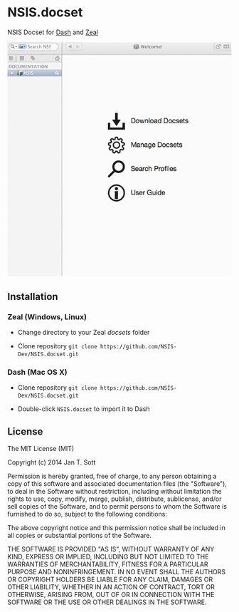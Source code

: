 # NSIS.docset

NSIS Docset for [Dash](http://kapeli.com/dash) and [Zeal](http://zealdocs.org/)

[![Screencast](screencast.gif)](http://recordit.co/yQYBwET2YH)

## Installation

### Zeal (Windows, Linux)

- Change directory to your Zeal *docsets* folder

- Clone repository `git clone https://github.com/NSIS-Dev/NSIS.docset.git`

### Dash (Mac OS X)

- Clone repository `git clone https://github.com/NSIS-Dev/NSIS.docset.git`

- Double-click `NSIS.docset` to import it to Dash

## License

The MIT License (MIT)

Copyright (c) 2014 Jan T. Sott

Permission is hereby granted, free of charge, to any person obtaining a copy of this software and associated documentation files (the "Software"), to deal in the Software without restriction, including without limitation the rights to use, copy, modify, merge, publish, distribute, sublicense, and/or sell copies of the Software, and to permit persons to whom the Software is furnished to do so, subject to the following conditions:

The above copyright notice and this permission notice shall be included in all copies or substantial portions of the Software.

THE SOFTWARE IS PROVIDED "AS IS", WITHOUT WARRANTY OF ANY KIND, EXPRESS OR IMPLIED, INCLUDING BUT NOT LIMITED TO THE WARRANTIES OF MERCHANTABILITY, FITNESS FOR A PARTICULAR PURPOSE AND NONINFRINGEMENT. IN NO EVENT SHALL THE AUTHORS OR COPYRIGHT HOLDERS BE LIABLE FOR ANY CLAIM, DAMAGES OR OTHER LIABILITY, WHETHER IN AN ACTION OF CONTRACT, TORT OR OTHERWISE, ARISING FROM, OUT OF OR IN CONNECTION WITH THE SOFTWARE OR THE USE OR OTHER DEALINGS IN THE SOFTWARE.